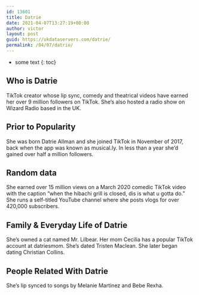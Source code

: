 ```yaml
---
id: 13601
title: Datrie
date: 2021-04-07T13:27:19+00:00
author: victor
layout: post
guid: https://ukdataservers.com/datrie/
permalink: /04/07/datrie/
---
```


* some text
{: toc}


## Who is Datrie



TikTok creator whose lip sync, comedy and theatrical videos have earned her over 9 million followers on TikTok. She&#8217;s also hosted a radio show on Wizard Radio based in the UK.  

                
                
                
## Prior to Popularity



She was born Datrie Allman and she joined TikTok in November of 2017, back when the app was known as musical.ly. In less than a year she&#8217;d gained over half a million followers.  

                
                
                
## Random data



She earned over 15 million views on a March 2020 comedic TikTok video with the caption &#8220;when the hibachi grill is closed, dis is what u gotta do.&#8221; She runs a self-titled YouTube channel where she posts vlogs for over 420,000 subscribers. 

                
                
                
## Family & Everyday Life of Datrie



She&#8217;s owned a cat named Mr. Lilbear. Her mom Cecilia has a popular TikTok account at datriesmom. She&#8217;s dated Tristen Maclean. She later began dating Christian Collins.

                
                
                
## People Related With Datrie



She&#8217;s lip synced to songs by Melanie Martinez and Bebe Rexha. 

                
              
            
          
          
          